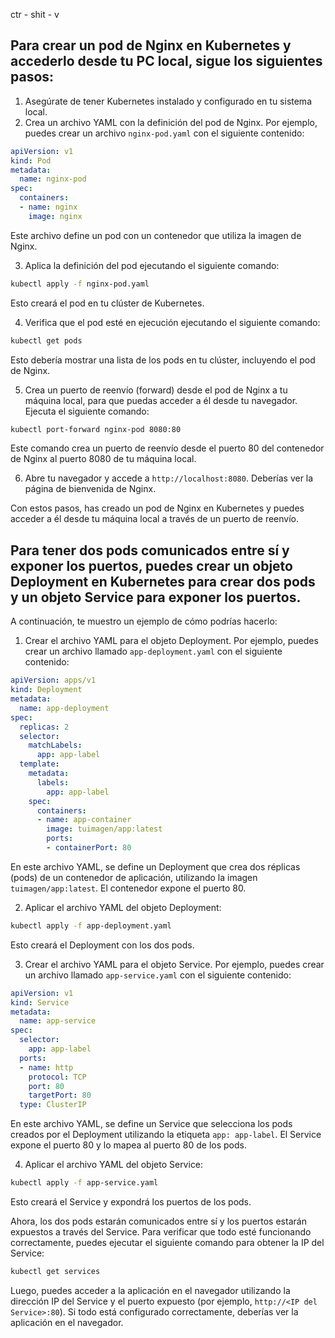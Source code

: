 
ctr - shit - v 


## Para crear un pod de Nginx en Kubernetes y accederlo desde tu PC local, sigue los siguientes pasos:

1. Asegúrate de tener Kubernetes instalado y configurado en tu sistema local.
2. Crea un archivo YAML con la definición del pod de Nginx. Por ejemplo, puedes crear un archivo `nginx-pod.yaml` con el siguiente contenido:

```yaml
apiVersion: v1
kind: Pod
metadata:
  name: nginx-pod
spec:
  containers:
  - name: nginx
    image: nginx
```

Este archivo define un pod con un contenedor que utiliza la imagen de Nginx.

3. Aplica la definición del pod ejecutando el siguiente comando:

```bash
kubectl apply -f nginx-pod.yaml
```

Esto creará el pod en tu clúster de Kubernetes.

4. Verifica que el pod esté en ejecución ejecutando el siguiente comando:

```bash
kubectl get pods
```

Esto debería mostrar una lista de los pods en tu clúster, incluyendo el pod de Nginx.

5. Crea un puerto de reenvío (forward) desde el pod de Nginx a tu máquina local, para que puedas acceder a él desde tu navegador. Ejecuta el siguiente comando:

```bash
kubectl port-forward nginx-pod 8080:80
```

Este comando crea un puerto de reenvío desde el puerto 80 del contenedor de Nginx al puerto 8080 de tu máquina local.

6. Abre tu navegador y accede a `http://localhost:8080`. Deberías ver la página de bienvenida de Nginx.

Con estos pasos, has creado un pod de Nginx en Kubernetes y puedes acceder a él desde tu máquina local a través de un puerto de reenvío.







## Para tener dos pods comunicados entre sí y exponer los puertos, puedes crear un objeto Deployment en Kubernetes para crear dos pods y un objeto Service para exponer los puertos.

A continuación, te muestro un ejemplo de cómo podrías hacerlo:

1. Crear el archivo YAML para el objeto Deployment. Por ejemplo, puedes crear un archivo llamado `app-deployment.yaml` con el siguiente contenido:

```yaml
apiVersion: apps/v1
kind: Deployment
metadata:
  name: app-deployment
spec:
  replicas: 2
  selector:
    matchLabels:
      app: app-label
  template:
    metadata:
      labels:
        app: app-label
    spec:
      containers:
      - name: app-container
        image: tuimagen/app:latest
        ports:
        - containerPort: 80
```

En este archivo YAML, se define un Deployment que crea dos réplicas (pods) de un contenedor de aplicación, utilizando la imagen `tuimagen/app:latest`. El contenedor expone el puerto 80.

2. Aplicar el archivo YAML del objeto Deployment:

```bash
kubectl apply -f app-deployment.yaml
```

Esto creará el Deployment con los dos pods.

3. Crear el archivo YAML para el objeto Service. Por ejemplo, puedes crear un archivo llamado `app-service.yaml` con el siguiente contenido:

```yaml
apiVersion: v1
kind: Service
metadata:
  name: app-service
spec:
  selector:
    app: app-label
  ports:
  - name: http
    protocol: TCP
    port: 80
    targetPort: 80
  type: ClusterIP
```

En este archivo YAML, se define un Service que selecciona los pods creados por el Deployment utilizando la etiqueta `app: app-label`. El Service expone el puerto 80 y lo mapea al puerto 80 de los pods.

4. Aplicar el archivo YAML del objeto Service:

```bash
kubectl apply -f app-service.yaml
```

Esto creará el Service y expondrá los puertos de los pods.

Ahora, los dos pods estarán comunicados entre sí y los puertos estarán expuestos a través del Service. Para verificar que todo esté funcionando correctamente, puedes ejecutar el siguiente comando para obtener la IP del Service:

```bash
kubectl get services
```

Luego, puedes acceder a la aplicación en el navegador utilizando la dirección IP del Service y el puerto expuesto (por ejemplo, `http://<IP del Service>:80`). Si todo está configurado correctamente, deberías ver la aplicación en el navegador.







